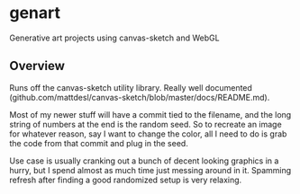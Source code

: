 # genart
Generative art projects using canvas-sketch and WebGL


Overview
-

Runs off the canvas-sketch utility library. Really well documented (github.com/mattdesl/canvas-sketch/blob/master/docs/README.md).

Most of my newer stuff will have a commit tied to the filename, and the long string of numbers at the end is the random seed. So to recreate an image for whatever reason, say I want to change the color, all I need to do is grab the code from that commit and plug in the seed. 

Use case is usually cranking out a bunch of decent looking graphics in a hurry, but I spend almost as much time just messing around in it. Spamming refresh after finding a good randomized setup is very relaxing.
